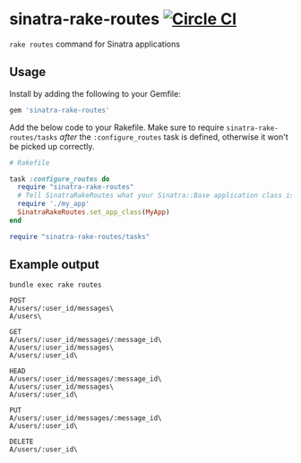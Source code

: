 # sinatra-rake-routes [![Circle CI](https://circleci.com/gh/wealthsimple/sinatra-rake-routes.svg?style=svg)](https://circleci.com/gh/wealthsimple/sinatra-rake-routes)

`rake routes` command for Sinatra applications

## Usage

Install by adding the following to your Gemfile:

```ruby
gem 'sinatra-rake-routes'
```

Add the below code to your Rakefile. Make sure to  require `sinatra-rake-routes/tasks` *after* the `:configure_routes` task is defined, otherwise it won't be picked up correctly.

```ruby
# Rakefile

task :configure_routes do
  require "sinatra-rake-routes"
  # Tell SinatraRakeRoutes what your Sinatra::Base application class is called:
  require './my_app'
  SinatraRakeRoutes.set_app_class(MyApp)
end

require "sinatra-rake-routes/tasks"
```

## Example output

```
bundle exec rake routes

POST
A/users/:user_id/messages\
A/users\

GET
A/users/:user_id/messages/:message_id\
A/users/:user_id/messages\
A/users/:user_id\

HEAD
A/users/:user_id/messages/:message_id\
A/users/:user_id/messages\
A/users/:user_id\

PUT
A/users/:user_id/messages/:message_id\
A/users/:user_id\

DELETE
A/users/:user_id\
```
